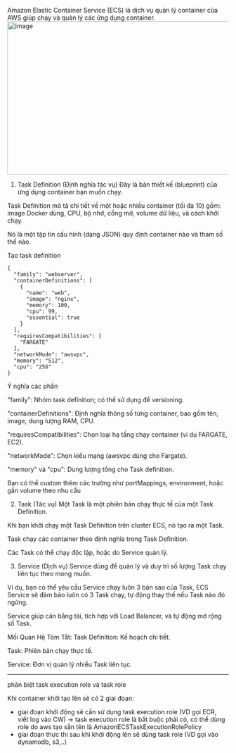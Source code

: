 Amazon Elastic Container Service (ECS) là dịch vụ quản lý container của AWS giúp chạy và quản lý các ứng dụng container.
<img width="800" height="348" alt="image" src="https://github.com/user-attachments/assets/e84fb4d7-9296-404a-aa7c-a41531b1f09f" />

1. Task Definition (Định nghĩa tác vụ)
Đây là bản thiết kế (blueprint) của ứng dụng container bạn muốn chạy.

Task Definition mô tả chi tiết về một hoặc nhiều container (tối đa 10) gồm: image Docker dùng, CPU, bộ nhớ, cổng mở, volume dữ liệu, và cách khởi chạy.

Nó là một tập tin cấu hình (dạng JSON) quy định container nào và tham số thế nào.

Tạo task definition
```
{
  "family": "webserver",
  "containerDefinitions": [
    {
      "name": "web",
      "image": "nginx",
      "memory": 100,
      "cpu": 99,
      "essential": true
    }
  ],
  "requiresCompatibilities": [
    "FARGATE"
  ],
  "networkMode": "awsvpc",
  "memory": "512",
  "cpu": "256"
}
```

Ý nghĩa các phần

"family": Nhóm task definition; có thể sử dụng để versioning.

"containerDefinitions": Định nghĩa thông số từng container, bao gồm tên, image, dung lượng RAM, CPU.

"requiresCompatibilities": Chọn loại hạ tầng chạy container (ví dụ FARGATE, EC2).

"networkMode": Chọn kiểu mạng (awsvpc dùng cho Fargate).

"memory" và "cpu": Dung lượng tổng cho Task definition.​

Bạn có thể custom thêm các trường như portMappings, environment, hoặc gắn volume theo nhu cầu


2. Task (Tác vụ)
Một Task là một phiên bản chạy thực tế của một Task Definition.

Khi bạn khởi chạy một Task Definition trên cluster ECS, nó tạo ra một Task.

Task chạy các container theo định nghĩa trong Task Definition.

Các Task có thể chạy độc lập, hoặc do Service quản lý.


3. Service (Dịch vụ)
Service dùng để quản lý và duy trì số lượng Task chạy liên tục theo mong muốn.

Ví dụ, bạn có thể yêu cầu Service chạy luôn 3 bản sao của Task, ECS Service sẽ đảm bảo luôn có 3 Task chạy, tự động thay thế nếu Task nào đó ngừng.

Service giúp cân bằng tải, tích hợp với Load Balancer, và tự động mở rộng số Task.

Mối Quan Hệ Tóm Tắt:
Task Definition: Kế hoạch chi tiết.

Task: Phiên bản chạy thực tế.

Service: Đơn vị quản lý nhiều Task liên tục.

---

phân biệt task execution role và task role

Khi container khởi tạo lên sẽ có 2 giai đoạn:
- giai đoạn khởi động sẽ cần sử dụng task execution role (VD gọi ECR, viết log vào CW) -> task execution role là bắt buộc phải có, có thể dùng role do aws tạo sẵn tên là AmazonECSTaskExecutionRolePolicy
- giai đoạn thực thi sau khi khởi động lên sẽ dùng task role (VD gọi vào dynamodb, s3,..)

